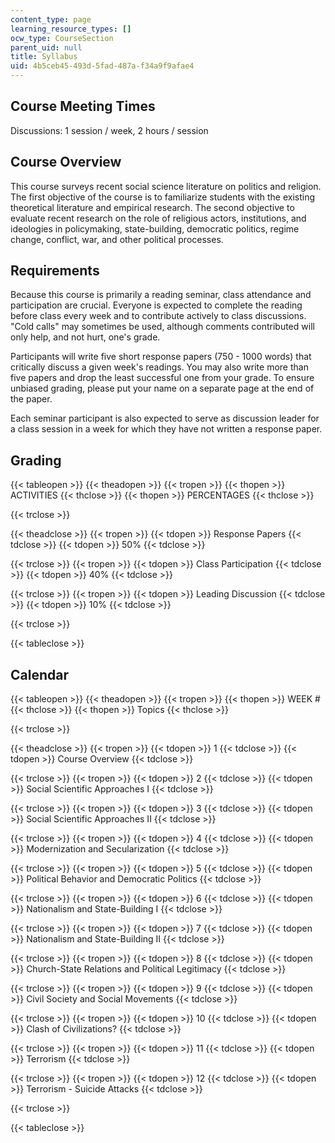 ```yaml
---
content_type: page
learning_resource_types: []
ocw_type: CourseSection
parent_uid: null
title: Syllabus
uid: 4b5ceb45-493d-5fad-487a-f34a9f9afae4
---
```


Course Meeting Times
--------------------

Discussions: 1 session / week, 2 hours / session

Course Overview
---------------

This course surveys recent social science literature on politics and religion. The first objective of the course is to familiarize students with the existing theoretical literature and empirical research. The second objective to evaluate recent research on the role of religious actors, institutions, and ideologies in policymaking, state-building, democratic politics, regime change, conflict, war, and other political processes.

Requirements
------------

Because this course is primarily a reading seminar, class attendance and participation are crucial. Everyone is expected to complete the reading before class every week and to contribute actively to class discussions. "Cold calls" may sometimes be used, although comments contributed will only help, and not hurt, one's grade.

Participants will write five short response papers (750 - 1000 words) that critically discuss a given week's readings. You may also write more than five papers and drop the least successful one from your grade. To ensure unbiased grading, please put your name on a separate page at the end of the paper.

Each seminar participant is also expected to serve as discussion leader for a class session in a week for which they have not written a response paper.

Grading
-------

{{< tableopen >}}
{{< theadopen >}}
{{< tropen >}}
{{< thopen >}}
ACTIVITIES
{{< thclose >}}
{{< thopen >}}
PERCENTAGES
{{< thclose >}}

{{< trclose >}}

{{< theadclose >}}
{{< tropen >}}
{{< tdopen >}}
Response Papers
{{< tdclose >}}
{{< tdopen >}}
50%
{{< tdclose >}}

{{< trclose >}}
{{< tropen >}}
{{< tdopen >}}
Class Participation
{{< tdclose >}}
{{< tdopen >}}
40%
{{< tdclose >}}

{{< trclose >}}
{{< tropen >}}
{{< tdopen >}}
Leading Discussion
{{< tdclose >}}
{{< tdopen >}}
10%
{{< tdclose >}}

{{< trclose >}}

{{< tableclose >}}

  

Calendar
--------

{{< tableopen >}}
{{< theadopen >}}
{{< tropen >}}
{{< thopen >}}
WEEK #
{{< thclose >}}
{{< thopen >}}
Topics
{{< thclose >}}

{{< trclose >}}

{{< theadclose >}}
{{< tropen >}}
{{< tdopen >}}
1
{{< tdclose >}}
{{< tdopen >}}
Course Overview
{{< tdclose >}}

{{< trclose >}}
{{< tropen >}}
{{< tdopen >}}
2
{{< tdclose >}}
{{< tdopen >}}
Social Scientific Approaches I
{{< tdclose >}}

{{< trclose >}}
{{< tropen >}}
{{< tdopen >}}
3
{{< tdclose >}}
{{< tdopen >}}
Social Scientific Approaches II
{{< tdclose >}}

{{< trclose >}}
{{< tropen >}}
{{< tdopen >}}
4
{{< tdclose >}}
{{< tdopen >}}
Modernization and Secularization
{{< tdclose >}}

{{< trclose >}}
{{< tropen >}}
{{< tdopen >}}
5
{{< tdclose >}}
{{< tdopen >}}
Political Behavior and Democratic Politics
{{< tdclose >}}

{{< trclose >}}
{{< tropen >}}
{{< tdopen >}}
6
{{< tdclose >}}
{{< tdopen >}}
Nationalism and State-Building I
{{< tdclose >}}

{{< trclose >}}
{{< tropen >}}
{{< tdopen >}}
7
{{< tdclose >}}
{{< tdopen >}}
Nationalism and State-Building II
{{< tdclose >}}

{{< trclose >}}
{{< tropen >}}
{{< tdopen >}}
8
{{< tdclose >}}
{{< tdopen >}}
Church-State Relations and Political Legitimacy
{{< tdclose >}}

{{< trclose >}}
{{< tropen >}}
{{< tdopen >}}
9
{{< tdclose >}}
{{< tdopen >}}
Civil Society and Social Movements
{{< tdclose >}}

{{< trclose >}}
{{< tropen >}}
{{< tdopen >}}
10
{{< tdclose >}}
{{< tdopen >}}
Clash of Civilizations?
{{< tdclose >}}

{{< trclose >}}
{{< tropen >}}
{{< tdopen >}}
11
{{< tdclose >}}
{{< tdopen >}}
Terrorism
{{< tdclose >}}

{{< trclose >}}
{{< tropen >}}
{{< tdopen >}}
12
{{< tdclose >}}
{{< tdopen >}}
Terrorism - Suicide Attacks
{{< tdclose >}}

{{< trclose >}}

{{< tableclose >}}